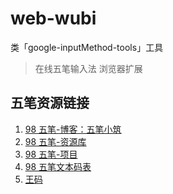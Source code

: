 # web-wubi

类「google-inputMethod-tools」工具

> 在线五笔输入法 浏览器扩展

## 五笔资源链接

1. [98 五笔-博客：五笔小筑](https://wubi98.gitee.io/)
2. [98 五笔-资源库](https://wb98.gitee.io/)
3. [98 五笔-项目](https://github.com/yanhuacuo/98wubi-tables.git)
4. [98 五笔文本码表](https://github.com/98wb/table.git)
5. [王码](http://www.wangma.net.cn/search.aspx?sm=7)
